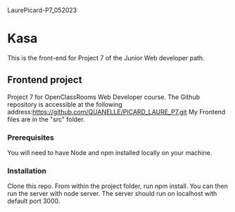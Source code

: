 LaurePicard-P7_052023

# Kasa
This is the front-end for Project 7 of the Junior Web developer path.

## Frontend project
Project 7 for OpenClassRooms Web Developer course. 
The Github repository is accessible at the following address:https://github.com/QUANELLE/PICARD_LAURE_P7.git
My Frontend files are in the "src" folder.

### Prerequisites

You will need to have Node and npm installed locally on your machine.

### Installation

Clone this repo. From within the project folder, run npm install. You can then run the server with node server. The server should run on localhost with default port 3000. 


<!-- ## Available Scripts

In the project directory, you can run:

### `yarn start`

Runs the app in the development mode.\
Open [http://localhost:3000](http://localhost:3000) to view it in your browser.
 -->

